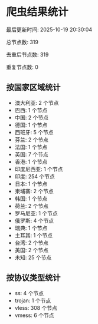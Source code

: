 # 爬虫结果统计

最后更新时间: 2025-10-19 20:30:04

总节点数: 319

去重后节点数: 319

重复节点数: 0

## 按国家区域统计

- 澳大利亚: 2 个节点
- 巴西: 1 个节点
- 中国: 2 个节点
- 德国: 1 个节点
- 西班牙: 5 个节点
- 芬兰: 2 个节点
- 法国: 1 个节点
- 英国: 7 个节点
- 香港: 1 个节点
- 印度尼西亚: 1 个节点
- 印度: 254 个节点
- 日本: 1 个节点
- 柬埔寨: 2 个节点
- 韩国: 1 个节点
- 荷兰: 2 个节点
- 罗马尼亚: 1 个节点
- 俄罗斯: 4 个节点
- 瑞典: 1 个节点
- 土耳其: 1 个节点
- 台湾: 2 个节点
- 美国: 2 个节点
- 未知: 25 个节点

## 按协议类型统计

- ss: 4 个节点
- trojan: 1 个节点
- vless: 308 个节点
- vmess: 6 个节点
